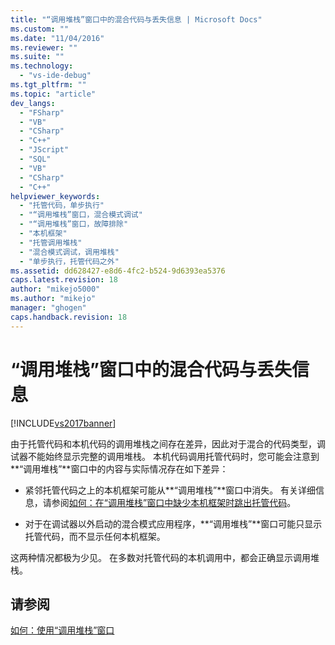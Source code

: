 ```yaml
---
title: "“调用堆栈”窗口中的混合代码与丢失信息 | Microsoft Docs"
ms.custom: ""
ms.date: "11/04/2016"
ms.reviewer: ""
ms.suite: ""
ms.technology: 
  - "vs-ide-debug"
ms.tgt_pltfrm: ""
ms.topic: "article"
dev_langs: 
  - "FSharp"
  - "VB"
  - "CSharp"
  - "C++"
  - "JScript"
  - "SQL"
  - "VB"
  - "CSharp"
  - "C++"
helpviewer_keywords: 
  - "托管代码，单步执行"
  - "“调用堆栈”窗口，混合模式调试"
  - "“调用堆栈”窗口，故障排除"
  - "本机框架"
  - "托管调用堆栈"
  - "混合模式调试，调用堆栈"
  - "单步执行，托管代码之外"
ms.assetid: dd628427-e8d6-4fc2-b524-9d6393ea5376
caps.latest.revision: 18
author: "mikejo5000"
ms.author: "mikejo"
manager: "ghogen"
caps.handback.revision: 18
---
```

# “调用堆栈”窗口中的混合代码与丢失信息
[!INCLUDE[vs2017banner](../code-quality/includes/vs2017banner.md)]

由于托管代码和本机代码的调用堆栈之间存在差异，因此对于混合的代码类型，调试器不能始终显示完整的调用堆栈。  本机代码调用托管代码时，您可能会注意到**“调用堆栈”**窗口中的内容与实际情况存在如下差异：  
  
-   紧邻托管代码之上的本机框架可能从**“调用堆栈”**窗口中消失。  有关详细信息，请参阅[如何：在“调用堆栈”窗口中缺少本机框架时跳出托管代码](../Topic/How%20to:%20Step%20out%20of%20Managed%20Code%20when%20Native%20Frames%20are%20Missing%20from%20the%20Call%20Stack%20Window.md)。  
  
-   对于在调试器以外启动的混合模式应用程序，**“调用堆栈”**窗口可能只显示托管代码，而不显示任何本机框架。  
  
 这两种情况都极为少见。  在多数对托管代码的本机调用中，都会正确显示调用堆栈。  
  
## 请参阅  
 [如何：使用“调用堆栈”窗口](../debugger/how-to-use-the-call-stack-window.md)